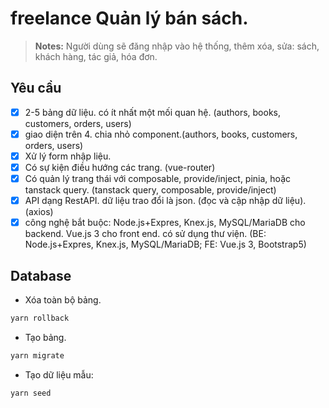 # freelance Quản lý bán sách.

> **Notes:** Người dùng sẽ đăng nhập vào hệ thống, thêm xóa, sửa: sách, khách hàng, tác giả, hóa đơn.

## Yêu cầu

- [x] 2-5 bảng dữ liệu. có ít nhất một mối quan hệ. (authors, books, customers, orders, users)
- [x] giao diện trên 4. chia nhỏ component.(authors, books, customers, orders, users)
- [x] Xử lý form nhập liệu.
- [x] Có sự kiện điều hướng các trang. (vue-router)
- [x] Có quản lý trang thái với composable, provide/inject, pinia, hoặc tanstack query. (tanstack query, composable, provide/inject)
- [x] API dạng RestAPI. dữ liệu trao đổi là json. (đọc và cập nhập dữ liệu). (axios)
- [x] công nghệ bắt buộc: Node.js+Expres, Knex.js, MySQL/MariaDB cho backend. Vue.js 3 cho front end. có sử dụng thư viện. (BE: Node.js+Expres, Knex.js, MySQL/MariaDB; FE: Vue.js 3, Bootstrap5)

<!-- Báo lỗi. Không đặt trùng tên -->

## Database

- Xóa toàn bộ bảng.

```sh
yarn rollback
```

- Tạo bảng.

```sh
yarn migrate
```

- Tạo dữ liệu mẫu:

```sh
yarn seed
```

<!-- Chạy tổng hợp: yarn reset -->
